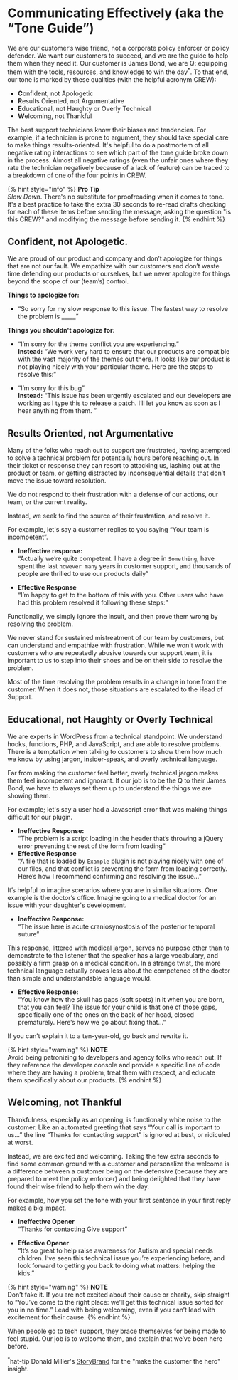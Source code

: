 # Communicating Effectively (aka the “Tone Guide”)

We are our customer’s wise friend, not a corporate policy enforcer or policy defender. We want our customers to succeed, and we are the guide to help them when they need it. Our customer is James Bond, we are Q: equipping them with the tools, resources, and knowledge to win the day<sup>*</sup>. To that end, our tone is marked by these qualities (with the helpful acronym CREW):

* **C**onfident, not Apologetic
* **R**esults Oriented, not Argumentative
* **E**ducational, not Haughty or Overly Technical
* **W**elcoming, not Thankful

The best support technicians know their biases and tendencies. For example, if a technician is prone to argument, they should take special care to make things results-oriented. It's helpful to do a postmortem of all negative rating interactions to see which part of the tone guide broke down in the process. Almost all negative ratings (even the unfair ones where they rate the technician negatively because of a lack of feature) can be traced to a breakdown of one of the four points in CREW. 

{% hint style="info" %} **Pro Tip**  
_Slow Down_. There's no substitute for proofreading when it comes to tone. It's a best practice to take the extra 30 seconds to re-read drafts checking for each of these items before sending the message, asking the question "is this CREW?" and modifying the message before sending it. {% endhint %}
 
## Confident, not Apologetic.

We are proud of our product and company and don’t apologize for things that are not our fault. We empathize with our customers and don’t waste time defending our products or ourselves, but we never apologize for things beyond the scope of our (team’s) control.

**Things to apologize for:**

* “So sorry for my slow response to this issue. The fastest way to resolve the problem is _____”

**Things you shouldn't apologize for:**
* “I’m sorry for the theme conflict you are experiencing.”  
 **Instead:** “We work very hard to ensure that our products are compatible with the vast majority of the themes out there. It looks like our product is not playing nicely with your particular theme. Here are the steps to resolve this:”
 
* “I’m sorry for this bug”  
**Instead:** 
“This issue has been urgently escalated and our developers are working as I type this to release a patch. I’ll let you know as soon as I hear anything from them. ”

## Results Oriented, not Argumentative

Many of the folks who reach out to support are frustrated, having attempted to solve a technical problem for potentially hours before reaching out. In their ticket or response they can resort to attacking us, lashing out at the product or team, or getting distracted by inconsequential details that don’t move the issue toward resolution.

We do not respond to their frustration with a defense of our actions, our team, or the current reality. 

Instead, we seek to find the source of their frustration, and resolve it. 

For example, let's say a customer replies to you saying “Your team is incompetent”.

* **Ineffective response:**  
“Actually we’re quite competent. I have a degree in `Something`, have spent the last `however many` years in customer support, and thousands of people are thrilled to use our products daily”
 
* **Effective Response**  
“I’m happy to get to the bottom of this with you. Other users who have had this problem resolved it following these steps:”

Functionally, we simply ignore the insult, and then prove them wrong by resolving the problem. 

We never stand for sustained mistreatment of our team by customers, but can understand and empathize with frustration. While we won't work with customers who are repeatedly abusive towards our support team, it is important to us to step into their shoes and be on their side to resolve the problem. 

Most of the time resolving the problem results in a change in tone from the customer. When it does not, those situations are escalated to the Head of Support. 

## Educational, not Haughty or Overly Technical

We are experts in WordPress from a technical standpoint. We understand hooks, functions, PHP, and JavaScript, and are able to resolve problems. There is a temptation when talking to customers to show them how much we know by using jargon, insider-speak, and overly technical language. 

Far from making the customer feel better, overly technical jargon makes them feel incompetent and ignorant. If our job is to be the Q to their James Bond, we have to always set them up to understand the things we are showing them. 

For example; let's say a user had a Javascript error that was making things difficult for our plugin.
* **Ineffective Response:**  
“The problem is a script loading in the header that’s throwing a jQuery error preventing the rest of the form from loading”
* **Effective Response**  
“A file that is loaded by `Example` plugin is not playing nicely with one of our files, and that conflict is preventing the form from loading correctly. Here’s how I recommend confirming and resolving the issue…”

It’s helpful to imagine scenarios where you are in similar situations. One example is the doctor’s office. Imagine going to a medical doctor for an issue with your daughter's development.

* **Ineffective Response:**  
“The issue here is acute craniosynostosis of the posterior temporal suture” 

This response, littered with medical jargon, serves no purpose other than to demonstrate to the listener that the speaker has a large vocabulary, and possibly a firm grasp on a medical condition. In a strange twist, the more technical language actually proves less about the competence of the doctor than simple and understandable language would.

* **Effective Response:**  
“You know how the skull has gaps (soft spots) in it when you are born, that you can feel? The issue for your child is that one of those gaps, specifically one of the ones on the back of her head, closed prematurely. Here’s how we go about fixing that...”

If you can’t explain it to a ten-year-old, go back and rewrite it. 

{% hint style="warning" %} **NOTE**  
 Avoid being patronizing to developers and agency folks who reach out. If they reference the developer console and provide a specific line of code where they are having a problem, treat them with respect, and educate them specifically about our products. {% endhint %}

## Welcoming, not Thankful

Thankfulness, especially as an opening, is functionally white noise to the customer. Like an automated greeting that says “Your call is important to us…” the line “Thanks for contacting support” is ignored at best, or ridiculed at worst.

Instead, we are excited and welcoming. Taking the few extra seconds to find some common ground with a customer and personalize the welcome is a difference between a customer being on the defensive (because they are prepared to meet the policy enforcer) and being delighted that they have found their wise friend to help them win the day.

For example, how you set the tone with your first sentence in your first reply makes a big impact. 

* **Ineffective Opener**  
“Thanks for contacting Give support”

* **Effective Opener**  
“It’s so great to help raise awareness for Autism and special needs children. I’ve seen this technical issue you’re experiencing before, and look forward to getting you back to doing what matters: helping the kids.” 

{% hint style="warning" %} **NOTE**  
 Don’t fake it. If you are not excited about their cause or charity, skip straight to “You’ve come to the right place: we’ll get this technical issue sorted for you in no time.” Lead with being welcoming, even if you can’t lead with excitement for their cause. {% endhint %}
 
When people go to tech support, they brace themselves for being made to feel stupid. Our job is to welcome them, and explain that we’ve been here before. 

<sup>*</sup>hat-tip Donald Miller's [StoryBrand](http://storybrand.com) for the "make the customer the hero" insight.